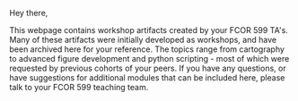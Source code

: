 Hey there,

This webpage contains workshop artifacts created by your FCOR 599 TA's. Many of these artifacts were initially developed as workshops, and have been archived here for your reference. 
The topics range from cartography to advanced figure development and python scripting - most of which were requested by previous cohorts of your peers. 
If you have any questions, or have suggestions for additional modules that can be included here, please talk to your FCOR 599 teaching team.
